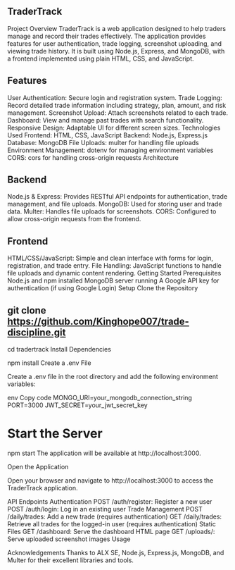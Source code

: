 ## TraderTrack
Project Overview
TraderTrack is a web application designed to help traders manage and record their trades effectively. The application provides features for user authentication, trade logging, screenshot uploading, and viewing trade history. It is built using Node.js, Express, and MongoDB, with a frontend implemented using plain HTML, CSS, and JavaScript.

## Features
User Authentication: Secure login and registration system.
Trade Logging: Record detailed trade information including strategy, plan, amount, and risk management.
Screenshot Upload: Attach screenshots related to each trade.
Dashboard: View and manage past trades with search functionality.
Responsive Design: Adaptable UI for different screen sizes.
Technologies Used
Frontend: HTML, CSS, JavaScript
Backend: Node.js, Express.js
Database: MongoDB
File Uploads: multer for handling file uploads
Environment Management: dotenv for managing environment variables
CORS: cors for handling cross-origin requests
Architecture
## Backend
Node.js & Express: Provides RESTful API endpoints for authentication, trade management, and file uploads.
MongoDB: Used for storing user and trade data.
Multer: Handles file uploads for screenshots.
CORS: Configured to allow cross-origin requests from the frontend.
## Frontend
HTML/CSS/JavaScript: Simple and clean interface with forms for login, registration, and trade entry.
File Handling: JavaScript functions to handle file uploads and dynamic content rendering.
Getting Started
Prerequisites
Node.js and npm installed
MongoDB server running
A Google API key for authentication (if using Google Login)
Setup
Clone the Repository

## git clone https://github.com/Kinghope007/trade-discipline.git
cd tradertrack
Install Dependencies

npm install
Create a .env File

Create a .env file in the root directory and add the following environment variables:

env
Copy code
MONGO_URI=your_mongodb_connection_string
PORT=3000
JWT_SECRET=your_jwt_secret_key

# Start the Server

npm start
The application will be available at http://localhost:3000.

Open the Application

Open your browser and navigate to http://localhost:3000 to access the TraderTrack application.

API Endpoints
Authentication
POST /auth/register: Register a new user
POST /auth/login: Log in an existing user
Trade Management
POST /daily/trades: Add a new trade (requires authentication)
GET /daily/trades: Retrieve all trades for the logged-in user (requires authentication)
Static Files
GET /dashboard: Serve the dashboard HTML page
GET /uploads/: Serve uploaded screenshot images
Usage

Acknowledgements
Thanks to ALX SE, Node.js, Express.js, MongoDB, and Multer for their excellent libraries and tools.